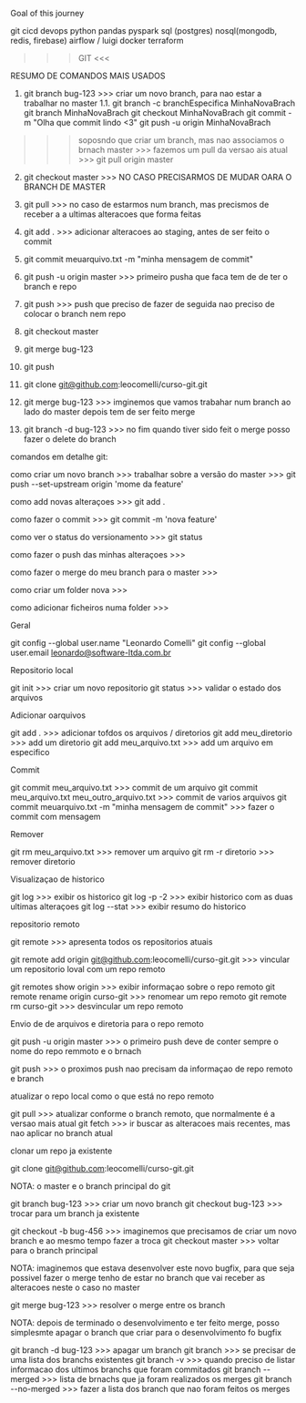 Goal of this journey

git
cicd
devops
python
pandas
pyspark
sql (postgres)
nosql(mongodb,  redis, firebase)
airflow / luigi
docker
terraform










>>> GIT <<<

RESUMO DE COMANDOS MAIS USADOS

1. git branch bug-123 >>> criar um novo branch,  para nao estar a trabalhar no master
1.1. git branch -c branchEspecifica MinhaNovaBrach
git branch MinhaNovaBrach
git checkout MinhaNovaBrach
git commit -m "Olha que commit lindo <3"
git push -u origin MinhaNovaBrach
>>> soposndo que criar um branch,  mas nao associamos o brnach master >>> fazemos um pull da versao ais atual >>> git pull origin master

2. git checkout master >>> NO CASO PRECISARMOS DE MUDAR OARA O BRANCH DE MASTER
3. git pull >>> no caso de estarmos num branch,  mas precismos de receber a a ultimas alteracoes que forma feitas
4. git add .  >>> adicionar alteracoes ao staging,  antes de ser feito o commit
5. git commit meuarquivo.txt -m "minha mensagem de commit"
6. git push -u origin master >>> primeiro pusha que faca tem de de ter o branch e repo
7. git push  >>> push que preciso de fazer de seguida nao preciso de colocar o branch nem repo
8. git checkout master
9. git merge bug-123
10. git push

11. git clone git@github.com:leocomelli/curso-git.git
12. git merge bug-123 >>> imginemos que vamos trabahar num branch ao lado do master depois tem de ser feito merge
13. git branch -d bug-123 >>> no fim quando tiver sido feit o merge posso fazer o delete do branch





comandos em detalhe git:

como criar um novo branch >>> 
trabalhar sobre a versão do master >>> git push --set-upstream origin 'mome da feature'

como add novas alteraçoes >>> git add .

como fazer o commit >>> git commit -m 'nova feature'

como ver o status do versionamento >>>  git status

como fazer o push das minhas alteraçoes >>>

como fazer o merge do meu branch para o master >>>

como criar um folder nova >>>

como adicionar ficheiros numa folder >>>

Geral

git config --global user.name "Leonardo Comelli"
git config --global user.email leonardo@software-ltda.com.br

Repositorio local

git init >>> criar um novo repositorio
git status >>> validar o estado dos arquivos

Adicionar oarquivos

git add . >>> adicionar tofdos os arquivos / diretorios
git add meu_diretorio >>> add um diretorio 
git add meu_arquivo.txt >>> add um arquivo em especifico


Commit

git commit meu_arquivo.txt  >>> commit de um arquivo
git commit meu_arquivo.txt meu_outro_arquivo.txt >>> commit de varios arquivos
git commit meuarquivo.txt -m "minha mensagem de commit" >>> fazer o commit com mensagem

Remover

git rm meu_arquivo.txt >>> remover um arquivo
git rm -r diretorio >>> remover diretorio

Visualizaçao de historico

git log >>> exibir os historico
git log -p -2 >>> exibir historico com as duas ultimas alteraçoes
git log --stat >>> exibir resumo do historico

repositorio remoto

git remote >>> apresenta todos os repositorios atuais

git remote add origin git@github.com:leocomelli/curso-git.git >>> vincular um repositorio loval com um repo remoto

git remotes show origin >>> exibir informaçao sobre o repo remoto
git remote rename origin curso-git >>> renomear um repo remoto
git remote rm curso-git >>> desvincular um repo remoto

Envio de de arquivos e diretoria para o repo remoto

git push -u origin master >>> o primeiro push deve de conter sempre o nome do repo remmoto e o brnach 

git push >>> o proximos push nao precisam da informaçao de repo remoto e branch

atualizar o repo local como o que está no repo remoto

git pull >>> atualizar conforme o branch remoto, que normalmente é a versao mais atual
git fetch >>> ir buscar as alteracoes mais recentes, mas nao aplicar no branch atual

clonar um repo ja existente

git clone git@github.com:leocomelli/curso-git.git

NOTA: o master e o branch principal do git

git branch bug-123 >>> criar um novo branch
git checkout bug-123 >>> trocar para um branch ja existente

git checkout -b bug-456 >>> imaginemos que precisamos de criar um novo branch e ao mesmo tempo fazer a troca
git checkout master >>> voltar para o branch principal

NOTA: imaginemos que estava  desenvolver este novo bugfix, para que seja possivel fazer o merge tenho de estar no branch que vai receber as alteracoes neste o caso no master

git merge bug-123 >>> resolver o merge entre os branch


NOTA: depois de terminado o desenvolvimento e ter feito merge,  posso simplesmte apagar o branch que criar para o desenvolvimento fo bugfix

git branch -d bug-123 >>> apagar um branch
git branch >>> se precisar de uma lista dos branchs existentes
git branch -v >>> quando preciso de listar informacao dos ultimos branchs que foram commitados
git branch --merged >>>  lista de brnachs que ja foram realizados os merges
git branch --no-merged >>> fazer a lista dos branch que nao foram feitos os merges

















